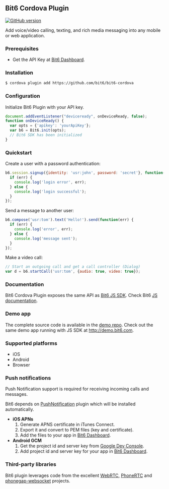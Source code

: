 Bit6 Cordova Plugin
-------------------
[![GitHub version](https://badge.fury.io/gh/bit6%2Fbit6-cordova.svg)](https://github.com/bit6/bit6-cordova)

Add voice/video calling, texting, and rich media messaging into any mobile or web application.

### Prerequisites
* Get the API Key at [Bit6 Dashboard](https://dashboard.bit6.com).

### Installation
```sh
$ cordova plugin add https://github.com/bit6/bit6-cordova
```

### Configuration
Initialize Bit6 Plugin with your API key.
```js
document.addEventListener("deviceready", onDeviceReady, false);
function onDeviceReady() {
  var opts = {'apikey': 'yourApiKey'};
  var b6 = Bit6.init(opts);
  // Bit6 SDK has been initialized
}
```

### Quickstart
Create a user with a password authentication:
```js
b6.session.signup({identity: 'usr:john', password: 'secret'}, function(err) {
  if (err) {
    console.log('login error', err);
  } else {
    console.log('login successful');
  }
});
```
Send a message to another user:
```js
b6.compose('usr:tom').text('Hello!').send(function(err) {
  if (err) {
    console.log('error', err);
  } else {
    console.log('message sent');
  }
});
```
Make a video call:
```js
// Start an outgoing call and get a call controller (Dialog)
var d = b6.startCall('usr:tom', {audio: true, video: true});
```

### Documentation
Bit6 Cordova Plugin exposes the same API as [Bit6 JS SDK](https://github.com/bit6/bit6-js-sdk). Check Bit6 [JS documentation](http://bit6.github.io/bit6-js-sdk/). 

### Demo app
The complete source code is available in the [demo repo](https://github.com/bit6/bit6-cordova-demo). Check out the same demo app running with JS SDK at http://demo.bit6.com.

### Supported platforms
* iOS
* Android
* Browser

### Push notifications

Push Notification support is required for receiving incoming calls and messages. 

Bit6 depends on [PushNotification](https://github.com/Telerik-Verified-Plugins/PushNotification) plugin which will be installed automatically.

* __iOS APNs__
    1. Generate APNS certificate in iTunes Connect.
    2. Export it and convert to PEM files (key and certificate).
    3. Add the files to your app in [Bit6 Dashboard](https://dashboard.bit6.com).
* __Android GCM__
    1. Get the project id and server key from [Google Dev Console](http://developer.android.com/google/gcm/gs.html).
    2. Add project id and server key for your app in [Bit6 Dashboard](https://dashboard.bit6.com).

### Third-party libraries
Bit6 plugin leverages code from the excellent [WebRTC](http://www.webrtc.org/), [PhoneRTC](https://github.com/alongubkin/phonertc) and [phonegap-websocket](https://github.com/mkuklis/phonegap-websocket/) projects.
